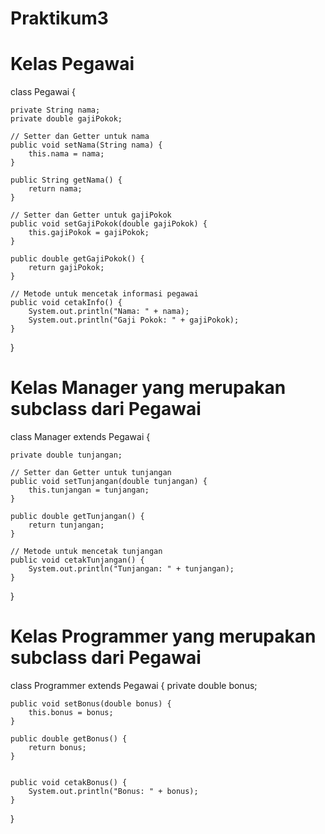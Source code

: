 # Praktikum3

# Kelas Pegawai

class Pegawai {

    private String nama;
    private double gajiPokok;

    // Setter dan Getter untuk nama
    public void setNama(String nama) {
        this.nama = nama;
    }

    public String getNama() {
        return nama;
    }

    // Setter dan Getter untuk gajiPokok
    public void setGajiPokok(double gajiPokok) {
        this.gajiPokok = gajiPokok;
    }

    public double getGajiPokok() {
        return gajiPokok;
    }

    // Metode untuk mencetak informasi pegawai
    public void cetakInfo() {
        System.out.println("Nama: " + nama);
        System.out.println("Gaji Pokok: " + gajiPokok);
    }
}

# Kelas Manager yang merupakan subclass dari Pegawai

class Manager extends Pegawai {

    private double tunjangan;

    // Setter dan Getter untuk tunjangan
    public void setTunjangan(double tunjangan) {
        this.tunjangan = tunjangan;
    }

    public double getTunjangan() {
        return tunjangan;
    }

    // Metode untuk mencetak tunjangan
    public void cetakTunjangan() {
        System.out.println("Tunjangan: " + tunjangan);
    }
}

# Kelas Programmer yang merupakan subclass dari Pegawai

class Programmer extends Pegawai {
    private double bonus;

    
    public void setBonus(double bonus) {
        this.bonus = bonus;
    }

    public double getBonus() {
        return bonus;
    }

    
    public void cetakBonus() {
        System.out.println("Bonus: " + bonus);
    }
}
